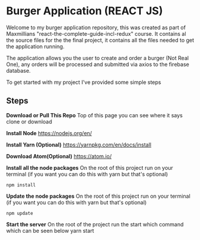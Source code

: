 # Burger Application (REACT JS)

Welcome to my burger application repository, this was created as part of Maxmillians "react-the-complete-guide-incl-redux" course. It contains al the source files for the the final project, it contains all the files needed to get the application running.

The application allows you the user to create and order a burger (Not Real One), any orders will be processed and submitted via axios to the firebase database.

To get started with my project I've provided some simple steps

**Steps**
---------

**Download or Pull This Repo**
	Top of this page you can see where it says clone or download

 **Install Node**
	https://nodejs.org/en/

  **Install Yarn (Optional)**
   https://yarnpkg.com/en/docs/install

  **Download Atom(Optional)**
	 https://atom.io/

 **Install all the node packages**
  On the root of this project run on your terminal (if you want you can do this with yarn but that's optional)

    npm install

 **Update the node packages**
  On the root of this project run on your terminal (if you want you can do this with yarn but that's optional)

    npm update

**Start the server**
On the root of the project run the start which command which can be seen below
  yarn start